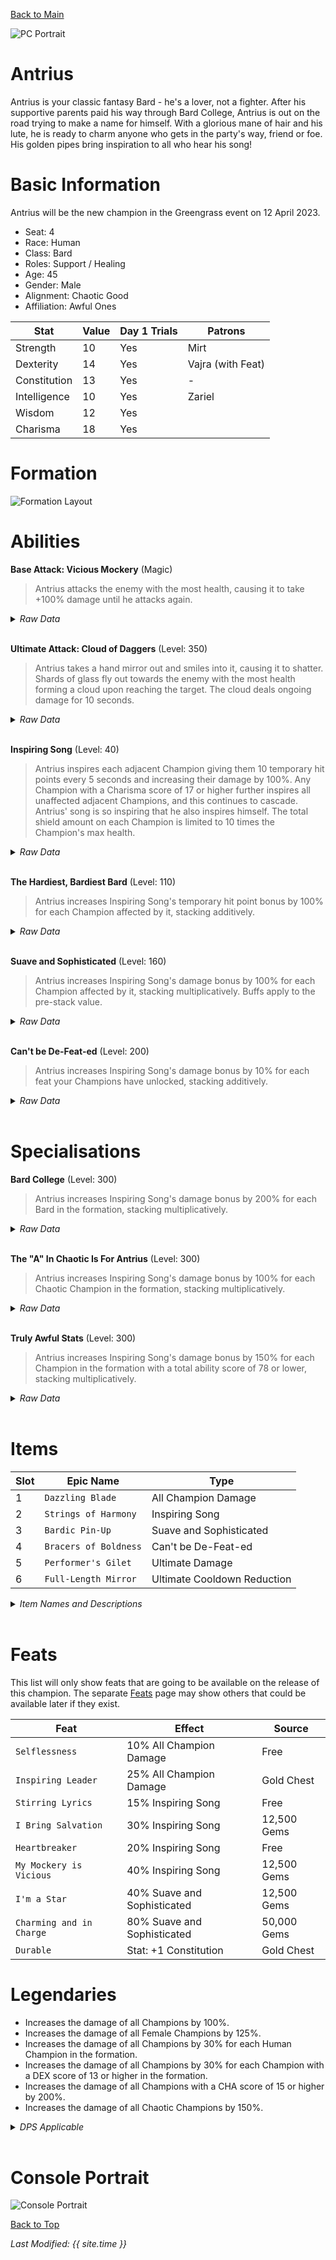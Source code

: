 [Back to Main](index.md)

![PC Portrait](images/portrait_antrius.png)

# Antrius

Antrius is your classic fantasy Bard - he's a lover, not a fighter. After his supportive parents paid his way through Bard College, Antrius is out on the road trying to make a name for himself. With a glorious mane of hair and his lute, he is ready to charm anyone who gets in the party's way, friend or foe. His golden pipes bring inspiration to all who hear his song!

# Basic Information

Antrius will be the new champion in the Greengrass event on 12 April 2023.

* Seat: 4
* Race: Human
* Class: Bard
* Roles: Support / Healing
* Age: 45
* Gender: Male
* Alignment: Chaotic Good
* Affiliation: Awful Ones

| Stat | Value | Day 1 Trials | Patrons |
|---|---|---|---|
| Strength | 10 | Yes | Mirt |
| Dexterity | 14 | Yes | Vajra (with Feat) |
| Constitution | 13 | Yes | - |
| Intelligence | 10 | Yes | Zariel |
| Wisdom | 12 | Yes | |
| Charisma | 18 | Yes | |

# Formation

![Formation Layout](images/formation_antrius.png)

# Abilities

**Base Attack: Vicious Mockery** (Magic)
> Antrius attacks the enemy with the most health, causing it to take +100% damage until he attacks again.
<details><summary><em>Raw Data</em></summary>
<p>
<pre>
{
    "description": "Antrius attacks the enemy with the most health, causing it to take +100% damage until he attacks again.",
    "long_description": "",
    "damage_modifier": 1,
    "damage_types": ["magic"],
    "graphic_id": 0,
    "target": "highest_health",
    "aoe_radius": 0,
    "tags": ["ranged"],
    "num_targets": 1,
    "animations": [{
        "hit_sound": 133,
        "shoot_sound": 159,
        "projectile_graphic_id": 1,
        "type": "ranged_attack",
        "projectile": "song_of_pain",
        "shoot_frame": 9
    }],
    "name": "Vicious Mockery",
    "cooldown": 6,
    "id": 614
}
</pre>
</p>
</details>
<br />

**Ultimate Attack: Cloud of Daggers** (Level: 350)
> Antrius takes a hand mirror out and smiles into it, causing it to shatter. Shards of glass fly out towards the enemy with the most health forming a cloud upon reaching the target. The cloud deals ongoing damage for 10 seconds.
<details><summary><em>Raw Data</em></summary>
<p>
<pre>
{
    "description": "Antrius smiles into a mirror causing it to shatter. The shards create a cloud dealing damage to all enemies within it.",
    "long_description": "Antrius takes a hand mirror out and smiles into it, causing it to shatter. Shards of glass fly out towards the enemy with the most health forming a cloud upon reaching the target. The cloud deals ongoing damage for 10 seconds.",
    "damage_modifier": 0.03,
    "damage_types": ["melee"],
    "graphic_id": 18689,
    "target": "highest_health",
    "aoe_radius": 0,
    "tags": [
        "melee",
        "ultimate"
    ],
    "num_targets": 1,
    "animations": [{
        "duration": 10,
        "projectile_data": {
            "projectile_details": {
                "trail": {
                    "scale_lerp": [
                        {
                            "x": 1,
                            "y": 1
                        },
                        {
                            "x": 0,
                            "y": 0
                        }
                    ],
                    "lifespan": 0.3,
                    "initial_velocity": {
                        "x": "250",
                        "y": "0"
                    },
                    "alpha_lerp": {
                        "0": 0,
                        "1": 0,
                        "0.1": 0.75
                    },
                    "tint": {
                        "a": 1,
                        "r": 1,
                        "b": 1,
                        "g": 1
                    },
                    "spawn_rate": 160,
                    "particle_graphic_ids": [
                        7693,
                        18554
                    ],
                    "velocity_jitter": {
                        "x": "100",
                        "y": "100"
                    }
                },
                "percent_height_offset": 0,
                "projectile_graphic_id": 18554,
                "projectile_speed": 1511,
                "rotation_speed": 0
            },
            "hit_sound": 133,
            "shoot_offset_y": -62.5,
            "shoot_offset_x": 90,
            "shoot_sound": 149,
            "type": "ranged_attack",
            "projectile": "pd_generic_projectile",
            "shoot_frame": 55
        },
        "ultimate": "antrius",
        "type": "ultimate_attack",
        "num_damage_ticks": 20,
        "aoe_radius": 160
    }],
    "name": "Cloud of Daggers",
    "cooldown": 120,
    "id": 615
}
</pre>
</p>
</details>
<br />

**Inspiring Song** (Level: 40)
> Antrius inspires each adjacent Champion giving them 10 temporary hit points every 5 seconds and increasing their damage by 100%. Any Champion with a Charisma score of 17 or higher further inspires all unaffected adjacent Champions, and this continues to cascade. Antrius' song is so inspiring that he also inspires himself. The total shield amount on each Champion is limited to 10 times the Champion's max health.
<details><summary><em>Raw Data</em></summary>
<p>
<pre>
{
    "static_dps_mult": null,
    "required_level": 40,
    "effect": "effect_def,1462",
    "tip_text": "Antrius protects and buffs adjacent Champions.",
    "name": "Inspiring Song",
    "id": 10794,
    "hero_id": 122,
    "upgrade_type": "unlock_ability",
    "default_enabled": 1,
    "required_upgrade_id": 0
}
{
    "effect_keys": [
        {
            "overlay_location": "slot",
            "bottom": true,
            "active_graphic_id": 18661,
            "effect_string": "hero_dps_multiplier_mult,100",
            "sort_offset": -1,
            "targets": [{
                "type": "cascade",
                "cascade_target_filter": {
                    "score": 17,
                    "stat": "cha",
                    "check": ">=",
                    "type": "stat_score"
                },
                "cascade_type": "self_and_adj"
            }]
        },
        {
            "target_self": true,
            "effect_string": "grant_temporary_hp_with_cooldown,10,5,0,1000",
            "override_key_desc": "$target is granted $amount temporary HP every $(interval) seconds. The total temporary HP can only grant up to $optional_percent_limit% of $target's max HP",
            "targets": [{
                "type": "cascade",
                "cascade_target_filter": {
                    "score": 17,
                    "stat": "cha",
                    "check": ">=",
                    "type": "stat_score"
                },
                "cascade_type": "self_and_adj"
            }],
            "apply_temp_hp_regardless_of_health": true
        },
        {
            "overlay_location": "slot",
            "bottom": true,
            "active_graphic_id": 18553,
            "effect_string": "do_nothing",
            "sort_offset": 0,
            "filter_targets": [{
                "score": 17,
                "stat": "cha",
                "check": ">=",
                "type": "stat_score"
            }],
            "targets": [{
                "type": "cascade",
                "cascade_target_filter": {
                    "score": 17,
                    "stat": "cha",
                    "check": ">=",
                    "type": "stat_score"
                },
                "cascade_type": "self_and_adj"
            }]
        }
    ],
    "requirements": "",
    "description": {"desc": "$(source_hero) inspires each adjacent Champion giving them $(amount___2) temporary hit points every $(interval___2) seconds and increasing their damage by $(amount)%. Any Champion with a Charisma score of 17 or higher further inspires all unaffected adjacent Champions, and this continues to cascade. $(source_hero)' song is so inspiring that he also inspires himself. The total shield amount on each Champion is limited to 10 times the Champion's max health."},
    "id": 1462,
    "flavour_text": "",
    "graphic_id": 18683,
    "properties": {
        "indexed_effect_properties": true,
        "is_formation_ability": true,
        "default_bonus_index": 0,
        "per_effect_index_bonuses": true
    }
}
</pre>
</p>
</details>
<br />

**The Hardiest, Bardiest Bard** (Level: 110)
> Antrius increases Inspiring Song's temporary hit point bonus by 100% for each Champion affected by it, stacking additively.
<details><summary><em>Raw Data</em></summary>
<p>
<pre>
{
    "static_dps_mult": null,
    "required_level": 110,
    "effect": "effect_def,1463",
    "tip_text": "Inspiring Song is buffed based on the number of Champions affected by it. Use Charismatic champions to spread and buff it.",
    "name": "The Hardiest, Bardiest Bard",
    "id": 10795,
    "hero_id": 122,
    "upgrade_type": "unlock_ability",
    "default_enabled": 1,
    "required_upgrade_id": 0
}
{
    "effect_keys": [{
        "stack_title": "Affected Champions",
        "amount_updated_listeners": ["slot_changed"],
        "show_bonus": true,
        "amount_func": "add",
        "stack_func": "per_crusader",
        "effect_string": "buff_upgrade,100,10794,1",
        "stack_func_data": {"ekh_filter": {
            "upgrade_id": 10794,
            "type": "affected_by_upgrade"
        }}
    }],
    "requirements": "",
    "description": {"desc": "$(source_hero) increases $(upgrade_name id)'s temporary hit point bonus by $(amount)% for each Champion affected by it, stacking additively."},
    "id": 1463,
    "flavour_text": "",
    "graphic_id": 18685,
    "properties": {
        "is_formation_ability": true,
        "owner_use_outgoing_description": true
    }
}
</pre>
</p>
</details>
<br />

**Suave and Sophisticated** (Level: 160)
> Antrius increases Inspiring Song's damage bonus by 100% for each Champion affected by it, stacking multiplicatively. Buffs apply to the pre-stack value.
<details><summary><em>Raw Data</em></summary>
<p>
<pre>
{
    "static_dps_mult": null,
    "required_level": 160,
    "effect": "effect_def,1464",
    "name": "Suave and Sophisticated",
    "id": 10796,
    "hero_id": 122,
    "upgrade_type": "unlock_ability",
    "default_enabled": 1,
    "required_upgrade_id": 0
}
{
    "effect_keys": [
        {"effect_string": "pre_stack_amount,100"},
        {
            "amount_expr": "upgrade_amount(10796,0)",
            "stack_title": "Affected Champions",
            "amount_updated_listeners": ["slot_changed"],
            "show_bonus": true,
            "amount_func": "mult",
            "stack_func": "per_crusader",
            "effect_string": "buff_upgrade,0,10794,0",
            "stack_func_data": {"ekh_filter": {
                "upgrade_id": 10794,
                "type": "affected_by_upgrade"
            }}
        }
    ],
    "requirements": "",
    "description": {"desc": "$(source_hero) increases $(upgrade_name id___2)'s damage bonus by $(amount)% for each Champion affected by it, stacking multiplicatively. Buffs apply to the pre-stack value."},
    "id": 1464,
    "flavour_text": "",
    "graphic_id": 18684,
    "properties": {
        "indexed_effect_properties": true,
        "is_formation_ability": true,
        "default_bonus_index": 0,
        "owner_use_outgoing_description": true,
        "per_effect_index_bonuses": true
    }
}
</pre>
</p>
</details>
<br />

**Can't be De-Feat-ed** (Level: 200)
> Antrius increases Inspiring Song's damage bonus by 10% for each feat your Champions have unlocked, stacking additively.
<details><summary><em>Raw Data</em></summary>
<p>
<pre>
{
    "static_dps_mult": null,
    "required_level": 200,
    "effect": "effect_def,1465",
    "name": "Can't be De-Feat-ed",
    "id": 10797,
    "hero_id": 122,
    "upgrade_type": "unlock_ability",
    "default_enabled": 1,
    "required_upgrade_id": 0
}
{
    "effect_keys": [{
        "stack_title": "Unlocked Feats",
        "amount_updated_listeners": ["feat_changed"],
        "show_bonus": true,
        "amount_func": "add",
        "stack_func": "per_feat",
        "effect_string": "buff_upgrade,10,10794,0"
    }],
    "requirements": "",
    "description": {"desc": "$(source_hero) increases $(upgrade_name id)'s damage bonus by $(amount)% for each feat your Champions have unlocked, stacking additively."},
    "id": 1465,
    "flavour_text": "",
    "graphic_id": 18682,
    "properties": {
        "is_formation_ability": true,
        "owner_use_outgoing_description": true
    }
}
</pre>
</p>
</details>
<br />

# Specialisations

**Bard College** (Level: 300)
> Antrius increases Inspiring Song's damage bonus by 200% for each Bard in the formation, stacking multiplicatively.
<details><summary><em>Raw Data</em></summary>
<p>
<pre>
{
    "static_dps_mult": null,
    "specialization_name": "Bard College",
    "required_level": 300,
    "effect": "effect_def,1466",
    "name": "Bard College",
    "specialization_graphic_id": 18686,
    "id": 10798,
    "hero_id": 122,
    "upgrade_type": "unlock_ability",
    "default_enabled": 1,
    "required_upgrade_id": 0,
    "specialization_description": "Antrius focuses on his fellow bards to power his song."
}
{
    "effect_keys": [{
        "stacks_multiply": true,
        "off_when_benched": true,
        "effect_string": "buff_upgrade_per_any_tagged_crusader_mult,200,10794,bard"
    }],
    "requirements": "",
    "description": {"desc": "$(source_hero) increases $(upgrade_name id)'s damage bonus by $(not_buffed amount)% for each Bard in the formation, stacking multiplicatively."},
    "id": 1466,
    "flavour_text": "",
    "graphic_id": 0,
    "properties": {
        "is_formation_ability": true,
        "spec_option_post_apply_info": "Bard Champions: $num_stacks",
        "owner_use_outgoing_description": true,
        "type": "upgrade",
        "formation_circle_icon": false
    }
}
</pre>
</p>
</details>
<br />

**The "A" In Chaotic Is For Antrius** (Level: 300)
> Antrius increases Inspiring Song's damage bonus by 100% for each Chaotic Champion in the formation, stacking multiplicatively.
<details><summary><em>Raw Data</em></summary>
<p>
<pre>
{
    "static_dps_mult": null,
    "specialization_name": "The \"A\" In Chaotic Is For Antrius",
    "required_level": 300,
    "effect": "effect_def,1468",
    "name": "The \"A\" In Chaotic Is For Antrius",
    "specialization_graphic_id": 18687,
    "id": 10800,
    "hero_id": 122,
    "upgrade_type": "unlock_ability",
    "default_enabled": 1,
    "required_upgrade_id": 0,
    "specialization_description": "Antrius focuses on Chaotic Champions to power his song."
}
{
    "effect_keys": [{
        "stacks_multiply": true,
        "off_when_benched": true,
        "effect_string": "buff_upgrade_per_any_tagged_crusader_mult,100,10794,chaotic"
    }],
    "requirements": "",
    "description": {"desc": "$(source_hero) increases $(upgrade_name id)'s damage bonus by $(not_buffed amount)% for each Chaotic Champion in the formation, stacking multiplicatively."},
    "id": 1468,
    "flavour_text": "",
    "graphic_id": 0,
    "properties": {
        "is_formation_ability": true,
        "spec_option_post_apply_info": "Chaotic Champions: $num_stacks",
        "owner_use_outgoing_description": true,
        "type": "upgrade",
        "formation_circle_icon": false
    }
}
</pre>
</p>
</details>
<br />

**Truly Awful Stats** (Level: 300)
> Antrius increases Inspiring Song's damage bonus by 150% for each Champion in the formation with a total ability score of 78 or lower, stacking multiplicatively.
<details><summary><em>Raw Data</em></summary>
<p>
<pre>
{
    "static_dps_mult": null,
    "specialization_name": "Truly Awful Stats",
    "required_level": 300,
    "effect": "effect_def,1467",
    "name": "Truly Awful Stats",
    "specialization_graphic_id": 18688,
    "id": 10799,
    "hero_id": 122,
    "upgrade_type": "unlock_ability",
    "default_enabled": 1,
    "required_upgrade_id": 0,
    "specialization_description": "Antrius focuses on other Champions with awful stats to power his song."
}
{
    "effect_keys": [{
        "stack_title": "Affected Champions",
        "amount_updated_listeners": [
            "slot_changed",
            "feat_changed"
        ],
        "show_bonus": true,
        "amount_func": "mult",
        "stack_func": "per_crusader",
        "effect_string": "buff_upgrade,150,10794,0",
        "stack_func_data": {"target_filters": [{
            "stat": "total_ability_score",
            "comparison": "<=",
            "type": "stat",
            "value": 78
        }]}
    }],
    "requirements": "",
    "description": {"desc": "$(source_hero) increases $(upgrade_name id)'s damage bonus by $(not_buffed amount)% for each Champion in the formation with a total ability score of 78 or lower, stacking multiplicatively."},
    "id": 1467,
    "flavour_text": "",
    "graphic_id": 0,
    "properties": {
        "is_formation_ability": true,
        "spec_option_post_apply_info": "Qualified Champions: $num_stacks",
        "owner_use_outgoing_description": true,
        "type": "upgrade",
        "formation_circle_icon": false
    }
}
</pre>
</p>
</details>
<br />

# Items

| Slot | Epic Name | Type |
|---|---|---|
| 1 | `Dazzling Blade` | All Champion Damage |
| 2 | `Strings of Harmony` | Inspiring Song |
| 3 | `Bardic Pin-Up` | Suave and Sophisticated |
| 4 | `Bracers of Boldness` | Can't be De-Feat-ed |
| 5 | `Performer's Gilet` | Ultimate Damage |
| 6 | `Full-Length Mirror` | Ultimate Cooldown Reduction |

<details><summary><em>Item Names and Descriptions</em></summary>
<p>
<pre>
Slot 1:
       Trusty Sword: It's no vicious mockery, but it's good in a pinch.
  Weapon of Defense: When it hits metal armor, it makes a perfect D-flat.
    Polished Rapier: Swords are more Evandra's thing. But it does complete the outfit.
     Dazzling Blade: Sharp as my wit! Cutting as my words!

Slot 2:
  Beginner's Guitar: They hand these out in bard college.
    Damaged Strings: Really, I should have used the sword to hit that goblin.
        Dulcet Lute: I'm the star they regard as the bard spittin' bars!
 Strings of Harmony: Just to be clear, the rest of you are singing back-up.

Slot 3:
 Unflattering Image: This is a travesty.
      Wanted Poster: You could say I'm wanted most everywhere.
   Perfect Portrait: Who shall I make it out to?
      Bardic Pin-Up: It would look great on your mantlepiece. For those lonely nights.

Slot 4:
       Beaten Armor: They stop attacks, but they don't look great.
Defensive Coverings: Always wear protection.
  Decorated Bracers: Sturdy and stylish.
Bracers of Boldness: Prepare to be dazzled.

Slot 5:
  Adventurer's Vest: Every bard needs a look.
   Bardic Waistcoat: I like to wear it open at the neck.
     Ruffled Blouse: Some fancier frills to draw the eye...
  Performer's Gilet: How could you possibly take your eyes off me?

Slot 6:
        Hand Mirror: One moment, I need to check my smile.
      Compact Glass: I still look fantastic.
  Silver Reflection: Well, hello handsome.
 Full-Length Mirror: Alllll of me! Why not take allllll of me!
</pre>
</p>
</details>
<br />

# Feats

This list will only show feats that are going to be available on the release of this champion. The separate [Feats](feats.md) page may show others that could be available later if they exist.

| Feat | Effect | Source |
|---|---|---|
| `Selflessness` | 10% All Champion Damage | Free |
| `Inspiring Leader` | 25% All Champion Damage | Gold Chest |
| `Stirring Lyrics` | 15% Inspiring Song | Free |
| `I Bring Salvation` | 30% Inspiring Song | 12,500 Gems |
| `Heartbreaker` | 20% Inspiring Song | Free |
| `My Mockery is Vicious` | 40% Inspiring Song | 12,500 Gems |
| `I'm a Star` | 40% Suave and Sophisticated | 12,500 Gems |
| `Charming and in Charge` | 80% Suave and Sophisticated | 50,000 Gems |
| `Durable` | Stat: +1 Constitution | Gold Chest |

# Legendaries

* Increases the damage of all Champions by 100%.
* Increases the damage of all Female Champions by 125%.
* Increases the damage of all Champions by 30% for each Human Champion in the formation.
* Increases the damage of all Champions by 30% for each Champion with a DEX score of 13 or higher in the formation.
* Increases the damage of all Champions with a CHA score of 15 or higher by 200%.
* Increases the damage of all Chaotic Champions by 150%.

<details><summary><em>DPS Applicable</em></summary>
<p>
<pre>
     Arkhan: 4 / 6
    Artemis: 3 / 6
    Asharra: 4 / 6
      Azaka: 4 / 6
     Binwin: 3 / 6
   Birdsong: 5 / 6
Black Viper: 6 / 6
 Catti-brie: 5 / 6
     D'hani: 5 / 6
     Delina: 6 / 6
    Dhadius: 4 / 6
     Drizzt: 3 / 6
    Farideh: 5 / 6
        Fen: 5 / 6
      Grimm: 4 / 6
     Gromma: 4 / 6
    Jaheira: 5 / 6
    Jamilah: 4 / 6
        Jim: 4 / 6
      Krond: 4 / 6
     Lucius: 4 / 6
      Makos: 4 / 6
      Minsc: 4 / 6
      NERDS: 4 / 6
     Nahara: 6 / 6
      Nrakk: 3 / 6
     Orisha: 5 / 6
   Prudence: 6 / 6
      Rosie: 5 / 6
      Strix: 6 / 6
    Torogar: 4 / 6
     Warden: 5 / 6
    Warduke: 4 / 6
     Yorven: 4 / 6
      Zorbu: 4 / 6
</pre>
</p>
</details>
<br />

# Console Portrait

![Console Portrait](images/console_antrius.png)

[Back to Top](#top)

*Last Modified: {{ site.time }}*